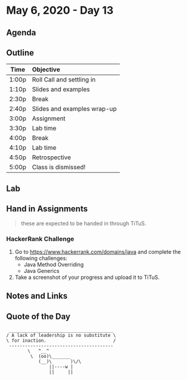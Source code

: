# May 6, 2020 - Day 13

## Agenda 


## Outline

| Time   | Objective                        |
| -------|:---------------------------------|
| 1:00p  | Roll Call and settling in        |
| 1:10p  | Slides and examples              |
| 2:30p  | Break                            |
| 2:40p  | Slides and examples wrap-up      |
| 3:00p  | Assignment                       |
| 3:30p  | Lab time                         |
| 4:00p  | Break                            |
| 4:10p  | Lab time                         |
| 4:50p  | Retrospective                    |
| 5:00p  | Class is dismissed!              |


## Lab



## Hand in Assignments
>these are expected to be handed in through TiTuS.

### HackerRank Challenge


1. Go to https://www.hackerrank.com/domains/java and complete the following challenges: 
   - Java Method Overriding
   - Java Generics
2. Take a screenshot of your progress and upload it to TiTuS.


## Notes and Links



## Quote of the Day 

```
 _______________________________________
/ A lack of leadership is no substitute \
\ for inaction.                         /
 ---------------------------------------
        \   ^__^
         \  (oo)\_______
            (__)\       )\/\
                ||----w |
                ||     ||
```

